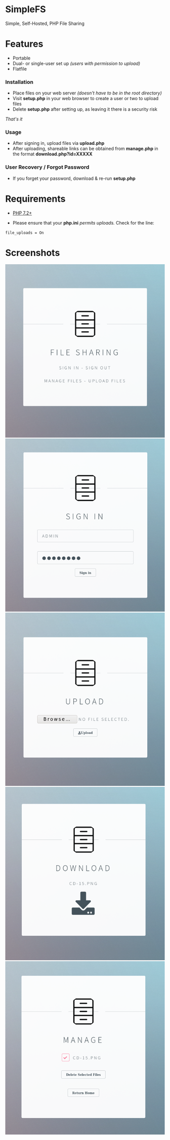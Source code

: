 # SimpleFS
Simple, Self-Hosted, PHP File Sharing

# Features
- Portable
- Dual- or single-user set up *(users with permission to upload)*
- Flatfile

### Installation
- Place files on your web server *(doesn't have to be in the root directory)*
- Visit **setup.php** in your web browser to create a user or two to upload files
- Delete **setup.php** after setting up, as leaving it there is a security risk

*That's it*

### Usage

- After signing in, upload files via **upload.php**
- After uploading, shareable links can be obtained from **manage.php** in the format **download.php?id=XXXXX**

### User Recovery / Forgot Password
- If you forget your password, download & re-run **setup.php**

# Requirements
* [PHP 7.2+](https://www.php.net)

- Please ensure that your **php.ini** *permits uploads.*
Check for the line:
```
file_uploads = On
```

# Screenshots
![Main](https://raw.githubusercontent.com/rail5/SimpleFS/main/screen-main.png)
![Sign in](https://raw.githubusercontent.com/rail5/SimpleFS/main/screen-login.png)
![Upload](https://raw.githubusercontent.com/rail5/SimpleFS/main/screen-upload.png)
![Download](https://raw.githubusercontent.com/rail5/SimpleFS/main/screen-download.png)
![Manage](https://raw.githubusercontent.com/rail5/SimpleFS/main/screen-manage.png)
